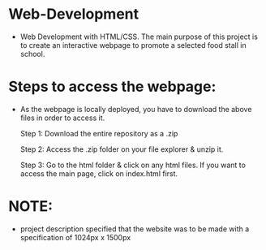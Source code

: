 # Web-Development
- Web Development with HTML/CSS. The main purpose of this project is to create an interactive webpage to promote a selected food stall in school.

# Steps to access the webpage:
-  As the webpage is locally deployed, you have to download the above files in order to access it.
  
    Step 1: Download the entire repository as a .zip
    
    Step 2: Access the .zip folder on your file explorer & unzip it.
    
    Step 3: Go to the html folder & click on any html files. If you want to access the main page, click on index.html first.

# NOTE:
- project description specified that the website was to be made with a specification of 1024px x 1500px
  
